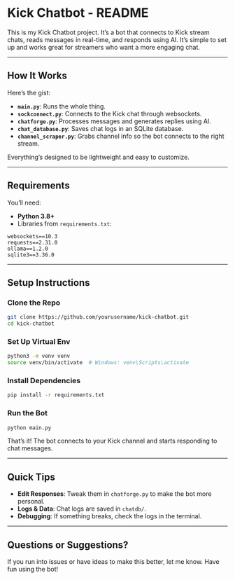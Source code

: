 # Kick Chatbot - README

This is my Kick Chatbot project. It’s a bot that connects to Kick stream chats, reads messages in real-time, and responds using AI. It’s simple to set up and works great for streamers who want a more engaging chat.

---

## How It Works

Here’s the gist:  

- **`main.py`**: Runs the whole thing.  
- **`sockconnect.py`**: Connects to the Kick chat through websockets.  
- **`chatforge.py`**: Processes messages and generates replies using AI.  
- **`chat_database.py`**: Saves chat logs in an SQLite database.  
- **`channel_scraper.py`**: Grabs channel info so the bot connects to the right stream.  

Everything’s designed to be lightweight and easy to customize.

---

## Requirements

You’ll need:  

- **Python 3.8+**  
- Libraries from `requirements.txt`:

```plaintext
websockets==10.3
requests==2.31.0
ollama==1.2.0
sqlite3==3.36.0
```

---

## Setup Instructions

### Clone the Repo

```bash
git clone https://github.com/yourusername/kick-chatbot.git
cd kick-chatbot
```

### Set Up Virtual Env

```bash
python3 -m venv venv
source venv/bin/activate  # Windows: venv\Scripts\activate
```

### Install Dependencies

```bash
pip install -r requirements.txt
```

### Run the Bot

```bash
python main.py
```

That’s it! The bot connects to your Kick channel and starts responding to chat messages.

---

## Quick Tips

- **Edit Responses**: Tweak them in `chatforge.py` to make the bot more personal.  
- **Logs & Data**: Chat logs are saved in `chatdb/`.  
- **Debugging**: If something breaks, check the logs in the terminal.  

---

## Questions or Suggestions?

If you run into issues or have ideas to make this better, let me know. Have fun using the bot!
